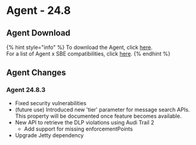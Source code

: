 # Agent - 24.8

## Agent Download

{% hint style="info" %}
To download the Agent, click [here](https://storage.googleapis.com/sym-platform/developers/rest-api/agent-24.8.3.zip).\
For a list of Agent x SBE compatibilities, click [here](../../agent-guide/sbe-x-agent-compatibility-matrix.md).
{% endhint %}

## Agent Changes

### Agent 24.8.3

* Fixed security vulnerabilities
* (future use) Introduced new 'tier' parameter for message search APIs. This property will be documented once feature becomes available.
* New API to retrieve the DLP violations using Audi Trail 2
  * Add support for missing enforcementPoints
* Upgrade Jetty dependency
